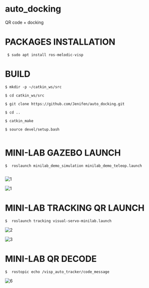 # auto_docking
QR code + docking
# PACKAGES INSTALLATION 
```
 $ sudo apt install ros-melodic-visp
```
# BUILD 

```
$ mkdir -p ~/catkin_ws/src

$ cd catkin_ws/src   

$ git clone https://github.com/Jenifen/auto_docking.git

$ cd ..

$ catkin_make  

$ source devel/setup.bash
 
```
# MINI-LAB GAZEBO LAUNCH
```
$  roslaunch minilab_demo_simulation minilab_demo_teleop.launch
 
```
![1](https://user-images.githubusercontent.com/85931327/123406021-5d336680-d5a2-11eb-9d79-6e0e32c5b61a.png)

![1](https://user-images.githubusercontent.com/85931327/123717020-df0de300-d873-11eb-9b58-850d4a102317.png)


# MINI-LAB TRACKING QR LAUNCH
```
$  roslaunch tracking visual-servo-minilab.launch 

```

![2](https://user-images.githubusercontent.com/85931327/123717043-ed5bff00-d873-11eb-939c-a805b234cdf8.png)


![3](https://user-images.githubusercontent.com/85931327/123717056-f1881c80-d873-11eb-9fa3-f4e2d9d12448.png)


# MINI-LAB QR DECODE
```
$  rostopic echo /visp_auto_tracker/code_message 

```
![6](https://user-images.githubusercontent.com/85931327/124024491-2ec0eb80-d9e7-11eb-86a1-210365f57555.png)




